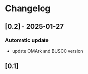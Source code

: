 # Changelog

## [0.2] - 2025-01-27

### Automatic update
- update OMArk and BUSCO version

## [0.1]

